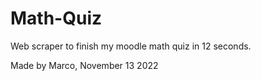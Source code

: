 # Math-Quiz
Web scraper to finish my moodle math quiz in 12 seconds.

Made by Marco, November 13 2022
